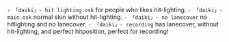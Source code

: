 `- 「daiki」- hit lighting.osk` for people who likes hit-lighting.
`- 「daiki」- main.osk` normal skin without hit-lighting.
`- 「daiki」- no lanecover` no hitlighting and no lanecover.
`- 「daiki」- recording` has lanecover, without hit-lighting, and perfect hitposition, perfect for recording!
